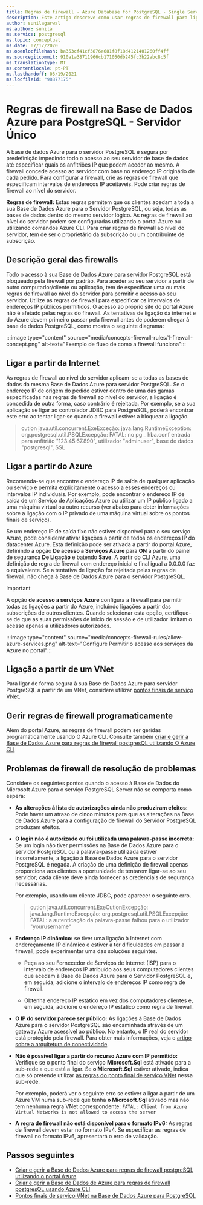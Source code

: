 ```yaml
---
title: Regras de firewall - Azure Database for PostgreSQL - Single Server
description: Este artigo descreve como usar regras de firewall para ligar à Base de Dados Azure para PostgreSQL - Servidor Único.
author: sunilagarwal
ms.author: sunila
ms.service: postgresql
ms.topic: conceptual
ms.date: 07/17/2020
ms.openlocfilehash: ba353cf41cf3876a681f8f18d4121401260ff4ff
ms.sourcegitcommit: 910a1a38711966cb171050db245fc3b22abc8c5f
ms.translationtype: MT
ms.contentlocale: pt-PT
ms.lasthandoff: 03/19/2021
ms.locfileid: "98877175"
---
```

# <a name="firewall-rules-in-azure-database-for-postgresql---single-server"></a>Regras de firewall na Base de Dados Azure para PostgreSQL - Servidor Único
A base de dados Azure para o servidor PostgreSQL é segura por predefinição impedindo todo o acesso ao seu servidor de base de dados até especificar quais os anfitriões IP que podem aceder ao mesmo. A firewall concede acesso ao servidor com base no endereço IP originário de cada pedido.
Para configurar a firewall, crie as regras de firewall que especificam intervalos de endereços IP aceitáveis. Pode criar regras de firewall ao nível do servidor.

**Regras de firewall:** Estas regras permitem que os clientes acedam a toda a sua Base de Dados Azure para o Servidor PostgreSQL, ou seja, todas as bases de dados dentro do mesmo servidor lógico. As regras de firewall ao nível do servidor podem ser configuradas utilizando o portal Azure ou utilizando comandos Azure CLI. Para criar regras de firewall ao nível do servidor, tem de ser o proprietário da subscrição ou um contribuinte de subscrição.

## <a name="firewall-overview"></a>Descrição geral das firewalls
Todo o acesso à sua Base de Dados Azure para servidor PostgreSQL está bloqueado pela firewall por padrão. Para aceder ao seu servidor a partir de outro computador/cliente ou aplicação, tem de especificar uma ou mais regras de firewall ao nível do servidor para permitir o acesso ao seu servidor. Utilize as regras de firewall para especificar os intervalos de endereços IP públicos permitidos. O acesso ao próprio site do portal Azure não é afetado pelas regras do firewall.
As tentativas de ligação da internet e do Azure devem primeiro passar pela firewall antes de poderem chegar à base de dados PostgreSQL, como mostra o seguinte diagrama:

:::image type="content" source="media/concepts-firewall-rules/1-firewall-concept.png" alt-text="Exemplo de fluxo de como a firewall funciona":::

## <a name="connecting-from-the-internet"></a>Ligar a partir da Internet
As regras de firewall ao nível do servidor aplicam-se a todas as bases de dados da mesma Base de Dados Azure para servidor PostgreSQL. Se o endereço IP de origem do pedido estiver dentro de uma das gamas especificadas nas regras de firewall ao nível do servidor, a ligação é concedida de outra forma, caso contrário é rejeitada. Por exemplo, se a sua aplicação se ligar ao controlador JDBC para PostgreSQL, poderá encontrar este erro ao tentar ligar-se quando a firewall estiver a bloquear a ligação.
> cution java.util.concurrent.ExeExceção: java.lang.RuntimeException: org.postgresql.util.PSQLExcepção: FATAL: no pg \_ hba.conf entrada para anfitrião "123.45.67.890", utilizador "adminuser", base de dados "postgresql", SSL

## <a name="connecting-from-azure"></a>Ligar a partir do Azure
Recomenda-se que encontre o endereço IP de saída de qualquer aplicação ou serviço e permita explicitamente o acesso a esses endereços ou intervalos IP individuais. Por exemplo, pode encontrar o endereço IP de saída de um Serviço de Aplicações Azure ou utilizar um IP público ligado a uma máquina virtual ou outro recurso (ver abaixo para obter informações sobre a ligação com o IP privado de uma máquina virtual sobre os pontos finais de serviço). 

Se um endereço IP de saída fixo não estiver disponível para o seu serviço Azure, pode considerar ativar ligações a partir de todos os endereços IP do datacenter Azure. Esta definição pode ser ativada a partir do portal Azure, definindo a opção **De acesso a Serviços Azure** para **ON** a partir do painel de segurança **De Ligação** e batendo **Save**. A partir do CLI Azure, uma definição de regra de firewall com endereço inicial e final igual a 0.0.0.0 faz o equivalente. Se a tentativa de ligação for rejeitada pelas regras de firewall, não chega à Base de Dados Azure para o servidor PostgreSQL.

> [!IMPORTANT]
> A opção **de acesso a serviços Azure** configura a firewall para permitir todas as ligações a partir do Azure, incluindo ligações a partir das subscrições de outros clientes. Quando selecionar esta opção, certifique-se de que as suas permissões de início de sessão e de utilizador limitam o acesso apenas a utilizadores autorizados.
> 

:::image type="content" source="media/concepts-firewall-rules/allow-azure-services.png" alt-text="Configure Permitir o acesso aos serviços da Azure no portal":::

## <a name="connecting-from-a-vnet"></a>Ligação a partir de um VNet
Para ligar de forma segura à sua Base de Dados Azure para servidor PostgreSQL a partir de um VNet, considere utilizar [pontos finais de serviço VNet](./concepts-data-access-and-security-vnet.md). 

## <a name="programmatically-managing-firewall-rules"></a>Gerir regras de firewall programaticamente
Além do portal Azure, as regras de firewall podem ser geridas programáticamente usando O Azure CLI.
Consulte também [criar e gerir a Base de Dados Azure para regras de firewall postgresQL utilizando O Azure CLI](howto-manage-firewall-using-cli.md)

## <a name="troubleshooting-firewall-issues"></a>Problemas de firewall de resolução de problemas
Considere os seguintes pontos quando o acesso à Base de Dados do Microsoft Azure para o serviço PostgreSQL Server não se comporta como espera:

* **As alterações à lista de autorizações ainda não produziram efeitos:** Pode haver um atraso de cinco minutos para que as alterações na Base de Dados Azure para a configuração de firewall do Servidor PostgreSQL produzam efeitos.

* **O login não é autorizado ou foi utilizada uma palavra-passe incorreta:** Se um login não tiver permissões na Base de Dados Azure para o servidor PostgreSQL ou a palavra-passe utilizada estiver incorretamente, a ligação à Base de Dados Azure para o servidor PostgreSQL é negada. A criação de uma definição de firewall apenas proporciona aos clientes a oportunidade de tentarem ligar-se ao seu servidor; cada cliente deve ainda fornecer as credenciais de segurança necessárias.

   Por exemplo, usando um cliente JDBC, pode aparecer o seguinte erro.
   > cution java.util.concurrent.ExeCutionExcepção: java.lang.RuntimeExcepção: org.postgresql.util.PSQLExcepção: FATAL: a autenticação da palavra-passe falhou para o utilizador "yourusername"

* **Endereço IP dinâmico:** se tiver uma ligação à Internet com endereçamento IP dinâmico e estiver a ter dificuldades em passar a firewall, pode experimentar uma das soluções seguintes.

   * Peça ao seu Fornecedor de Serviços de Internet (ISP) para o intervalo de endereços IP atribuído aos seus computadores clientes que acedam à Base de Dados Azure para o Servidor PostgreSQL e, em seguida, adicione o intervalo de endereços IP como regra de firewall.

   * Obtenha endereço IP estático em vez dos computadores clientes e, em seguida, adicione o endereço IP estático como regra de firewall.

* **O IP do servidor parece ser público:** As ligações à Base de Dados Azure para o servidor PostgreSQL são encaminhada através de um gateway Azure acessível ao público. No entanto, o IP real do servidor está protegido pela firewall. Para obter mais informações, veja o [artigo sobre a arquitetura de conectividade](concepts-connectivity-architecture.md).

* **Não é possível ligar a partir do recurso Azure com IP permitido:** Verifique se o ponto final do serviço **Microsoft.Sql** está ativado para a sub-rede a que está a ligar. Se **o Microsoft.Sql** estiver ativado, indica que só pretende utilizar [as regras do ponto final de serviço VNet](concepts-data-access-and-security-vnet.md) nessa sub-rede.

   Por exemplo, poderá ver o seguinte erro se estiver a ligar a partir de um Azure VM numa sub-rede que tenha **o Microsoft.Sql** ativado mas não tem nenhuma regra VNet correspondente:  `FATAL: Client from Azure Virtual Networks is not allowed to access the server`

* **A regra de firewall não está disponível para o formato IPv6:** As regras de firewall devem estar no formato IPv4. Se especificar as regras de firewall no formato IPv6, apresentará o erro de validação.


## <a name="next-steps"></a>Passos seguintes
* [Criar e gerir a Base de Dados Azure para regras de firewall postgreSQL utilizando o portal Azure](howto-manage-firewall-using-portal.md)
* [Criar e gerir a Base de Dados de Azure para regras de firewall postgresQL usando Azure CLI](howto-manage-firewall-using-cli.md)
* [Pontos finais de serviço VNet na Base de Dados Azure para PostgreSQL](./concepts-data-access-and-security-vnet.md)
